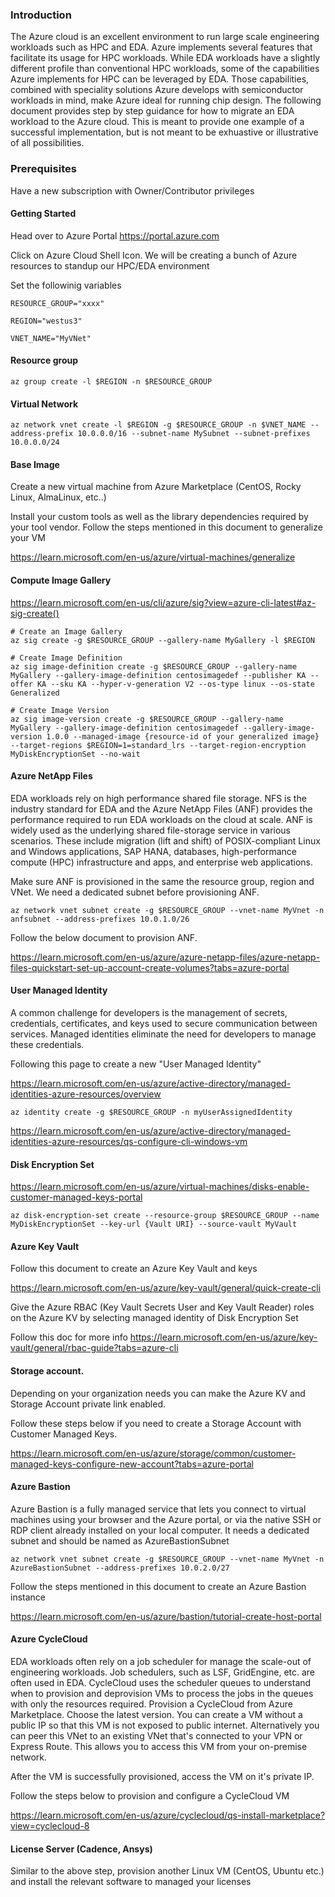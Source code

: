### Introduction
The Azure cloud is an excellent environment to run large scale engineering workloads such as HPC and EDA. Azure implements several features that facilitate its usage for HPC workloads. While EDA workloads have a slightly different profile than conventional HPC workloads, some of the capabilities Azure implements for HPC can be leveraged by EDA. Those capabilities, combined with speciality solutions Azure develops with semiconductor workloads in mind, make Azure ideal for running chip design. The following document provides step by step guidance for how to migrate an EDA workload to the Azure cloud. This is meant to provide one example of a successful implementation, but is not meant to be exhuastive or illustrative of all possibilities. 

### Prerequisites
Have a new subscription with Owner/Contributor privileges



#### Getting Started
Head over to Azure Portal https://portal.azure.com

Click on Azure Cloud Shell Icon. 
We will be creating a bunch of Azure resources to standup our HPC/EDA environment

Set the followinig variables

    RESOURCE_GROUP="xxxx"

    REGION="westus3"

    VNET_NAME="MyVNet"


#### Resource group
    az group create -l $REGION -n $RESOURCE_GROUP

#### Virtual Network
    az network vnet create -l $REGION -g $RESOURCE_GROUP -n $VNET_NAME --address-prefix 10.0.0.0/16 --subnet-name MySubnet --subnet-prefixes 10.0.0.0/24

#### Base Image
Create a new virtual machine from Azure Marketplace (CentOS, Rocky Linux, AlmaLinux, etc..) 

Install your custom tools as well as the library dependencies required by your tool vendor. Follow the steps mentioned in this document to generalize your VM

https://learn.microsoft.com/en-us/azure/virtual-machines/generalize

#### Compute Image Gallery
https://learn.microsoft.com/en-us/cli/azure/sig?view=azure-cli-latest#az-sig-create()

    # Create an Image Gallery
    az sig create -g $RESOURCE_GROUP --gallery-name MyGallery -l $REGION

    # Create Image Definition
    az sig image-definition create -g $RESOURCE_GROUP --gallery-name MyGallery --gallery-image-definition centosimagedef --publisher KA --offer KA --sku KA --hyper-v-generation V2 --os-type linux --os-state Generalized

    # Create Image Version
    az sig image-version create -g $RESOURCE_GROUP --gallery-name MyGallery --gallery-image-definition centosimagedef --gallery-image-version 1.0.0 --managed-image {resource-id of your generalized image} --target-regions $REGION=1=standard_lrs --target-region-encryption MyDiskEncryptionSet --no-wait


#### Azure NetApp Files
EDA workloads rely on high performance shared file storage. NFS is the industry standard for EDA and the Azure NetApp Files (ANF) provides the performance required to run EDA workloads on the cloud at scale. ANF is widely used as the underlying shared file-storage service in various scenarios. These include migration (lift and shift) of POSIX-compliant Linux and Windows applications, SAP HANA, databases, high-performance compute (HPC) infrastructure and apps, and enterprise web applications. 

Make sure ANF is provisioned in the same the resource group, region and VNet. We need a dedicated subnet before provisioning ANF. 

    az network vnet subnet create -g $RESOURCE_GROUP --vnet-name MyVnet -n anfsubnet --address-prefixes 10.0.1.0/26

Follow the below document to provision ANF. 

https://learn.microsoft.com/en-us/azure/azure-netapp-files/azure-netapp-files-quickstart-set-up-account-create-volumes?tabs=azure-portal


#### User Managed Identity
A common challenge for developers is the management of secrets, credentials, certificates, and keys used to secure communication between services. Managed identities eliminate the need for developers to manage these credentials.

Following this page to create a new "User Managed Identity"

https://learn.microsoft.com/en-us/azure/active-directory/managed-identities-azure-resources/overview

    az identity create -g $RESOURCE_GROUP -n myUserAssignedIdentity
    
https://learn.microsoft.com/en-us/azure/active-directory/managed-identities-azure-resources/qs-configure-cli-windows-vm


#### Disk Encryption Set

https://learn.microsoft.com/en-us/azure/virtual-machines/disks-enable-customer-managed-keys-portal

    az disk-encryption-set create --resource-group $RESOURCE_GROUP --name MyDiskEncryptionSet --key-url {Vault URI} --source-vault MyVault

#### Azure Key Vault
Follow this document to create an Azure Key Vault and keys

https://learn.microsoft.com/en-us/azure/key-vault/general/quick-create-cli

Give the Azure RBAC  (Key Vault Secrets User and Key Vault Reader) roles on the Azure KV by selecting managed identity of Disk Encryption Set

Follow this doc for more info
https://learn.microsoft.com/en-us/azure/key-vault/general/rbac-guide?tabs=azure-cli


#### Storage account. 

Depending on your organization needs you can make the Azure KV and Storage Account private link enabled.

Follow these steps below if you need to create a Storage Account with Customer Managed Keys.

https://learn.microsoft.com/en-us/azure/storage/common/customer-managed-keys-configure-new-account?tabs=azure-portal



#### Azure Bastion
Azure Bastion is a fully managed service that lets you connect to  virtual machines using your browser and the Azure portal, or via the native SSH or RDP client already installed on your local computer. It needs a dedicated subnet and should be named as AzureBastionSubnet

    az network vnet subnet create -g $RESOURCE_GROUP --vnet-name MyVnet -n AzureBastionSubnet --address-prefixes 10.0.2.0/27

Follow the steps mentioned in this document to create an Azure Bastion instance
    
https://learn.microsoft.com/en-us/azure/bastion/tutorial-create-host-portal


#### Azure CycleCloud
EDA workloads often rely on a job scheduler for manage the scale-out of engineering workloads. Job schedulers, such as LSF, GridEngine, etc. are often used in EDA. CycleCloud uses the scheduler queues to understand when to provision and deprovision VMs to process the jobs in the queues with only the resources required. Provision a CycleCloud from Azure Marketplace. Choose the latest version.
You can create a VM without a public IP so that this VM is not exposed to public internet. Alternatively you can peer this VNet to an existing VNet that's connected to your VPN or Express Route. This allows you to access this VM from your on-premise network.

After the VM is successfully provisioned, access the VM on it's private IP.

Follow the steps below to provision and configure a CycleCloud VM

https://learn.microsoft.com/en-us/azure/cyclecloud/qs-install-marketplace?view=cyclecloud-8


#### License Server (Cadence, Ansys)
Similar to the above step, provision another Linux VM (CentOS, Ubuntu etc.) and install the relevant software to managed your licenses

